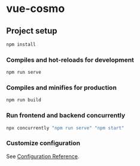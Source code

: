 # vue-cosmo

## Project setup
```bash
npm install
```

### Compiles and hot-reloads for development
```bash
npm run serve
```

### Compiles and minifies for production
```bash
npm run build
```

### Run frontend and backend concurrently
```bash
npx concurrently "npm run serve" "npm start"
```

### Customize configuration
See [Configuration Reference](https://cli.vuejs.org/config/).
